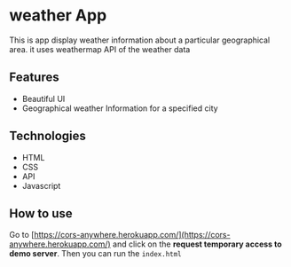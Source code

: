 # weather App 

This is app display weather information about a particular geographical area. it uses weathermap API of the weather data

## Features
- Beautiful UI
- Geographical weather Information for a specified city

## Technologies
- HTML
- CSS
- API
- Javascript

## How to use
Go to [https://cors-anywhere.herokuapp.com/](https://cors-anywhere.herokuapp.com/) and click on the **request temporary access to demo server**. Then you can run the `index.html`




